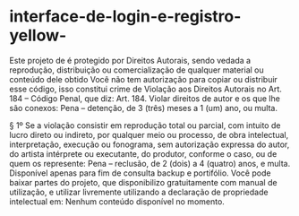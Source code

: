 # interface-de-login-e-registro-yellow-


Este projeto de é protegido por Direitos Autorais, sendo vedada a reprodução, distribuição ou comercialização de qualquer material ou conteúdo dele obtido
Você não tem autorização para copiar ou distribuir esse código, isso constitui crime de Violação aos Direitos Autorais no Art. 184 – Código Penal, que diz: Art. 184. Violar direitos de autor e os que lhe são conexos: Pena – detenção, de 3 (três) meses a 1 (um) ano, ou multa.

§ 1º Se a violação consistir em reprodução total ou parcial, com intuito de lucro direto ou indireto, por qualquer meio ou processo, de obra intelectual, interpretação, execução ou fonograma, sem autorização expressa do autor, do artista intérprete ou executante, do produtor, conforme o caso, ou de quem os represente: Pena – reclusão, de 2 (dois) a 4 (quatro) anos, e multa.
Disponível apenas para fim de consulta backup e portifólio.
Você pode baixar partes do projeto, que disponibilizo gratuitamente com manual de utilização, e utilizar livremente utilizando a declaração de propriedade intelectual em:
Nenhum conteúdo disponível no momento.
